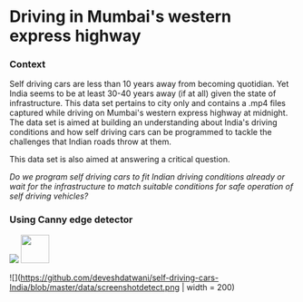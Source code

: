 # Driving in Mumbai's western express highway

### Context

Self driving cars are less than 10 years away from becoming quotidian. Yet India seems to be at least 30-40 years away (if at all) given the state of infrastructure. This data set pertains to city only and contains a .mp4 files captured while driving on Mumbai's western express highway at midnight. The data set is aimed at building an understanding about India's driving conditions and how self driving cars can be programmed to tackle the challenges that Indian roads throw at them.

This data set is also aimed at answering a critical question. 

*Do we program self driving cars to fit Indian driving conditions already or wait for the infrastructure to match suitable conditions for safe operation of self driving vehicles?*

### Using Canny edge detector
![](https://github.com/deveshdatwani/self-driving-cars-India/blob/master/data/screenshot1.png)
<img src="https://github.com/deveshdatwani/self-driving-cars-India/blob/master/data/screenshot1.png" width="50">

![](https://github.com/deveshdatwani/self-driving-cars-India/blob/master/data/screenshotdetect.png | width = 200)
